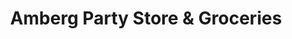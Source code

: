 ---
title: "Amberg Party Store & Groceries"
url: /amberg/amberg-party-store-and-groceries/
shop: convenience
---